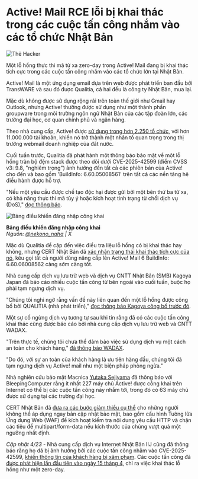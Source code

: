 # Active! Mail RCE lỗi bị khai thác trong các cuộc tấn công nhắm vào các tổ chức Nhật Bản

![Thẻ Hacker](https://www.bleepstatic.com/content/hl-images/2024/12/15/hacker-card.jpg)

Một lỗ hổng thực thi mã từ xa zero-day trong Active! Mail đang bị khai thác tích cực trong các cuộc tấn công nhắm vào các tổ chức lớn tại Nhật Bản.

Active! Mail là một ứng dụng email dựa trên web được phát triển ban đầu bởi TransWARE và sau đó được Qualitia, cả hai đều là công ty Nhật Bản, mua lại.

Mặc dù không được sử dụng rộng rãi trên toàn thế giới như Gmail hay Outlook, nhưng Active! thường được sử dụng như một thành phần groupware trong môi trường ngôn ngữ Nhật Bản của các tập đoàn lớn, các trường đại học, cơ quan chính phủ và ngân hàng.

Theo nhà cung cấp, Active! được [sử dụng trong hơn 2.250 tổ chức](https://www.qualitia.com/jp/english/on%5Fpremise.html), với hơn 11.000.000 tài khoản, khiến nó trở thành một nhân tố quan trọng trong thị trường webmail doanh nghiệp của đất nước.

Cuối tuần trước, Qualitia đã phát hành một thông báo bảo mật về một lỗ hổng tràn bộ đệm stack được theo dõi dưới CVE-2025-42599 (điểm CVSS v3: 9.8, "nghiêm trọng") ảnh hưởng đến tất cả các phiên bản của Active! cho đến và bao gồm 'BuildInfo: 6.60.05008561' trên tất cả các nền tảng hệ điều hành được hỗ trợ.

"Nếu một yêu cầu được chế tạo độc hại được gửi bởi một bên thứ ba từ xa, có khả năng thực thi mã tùy ý hoặc kích hoạt tình trạng từ chối dịch vụ (DoS)," [đọc thông báo](https://www.qualitia.com/jp/news/2025/04/18%5F1030.html).

![Bảng điều khiển đăng nhập công khai](https://www.bleepstatic.com/images/news/u/1220909/2025/April/login-panel.jpg)

**Bảng điều khiển đăng nhập công khai**  
_Nguồn: [@nekono\_naha](https://x.com/nekono%5Fnaha) | X_

Mặc dù Qualitia đề cập đến việc điều tra liệu lỗ hổng có bị khai thác hay không, nhưng CERT Nhật Bản đã [xác nhận trạng thái khai thác tích cực của nó](https://jvn.jp/en/jp/JVN22348866/index.html), kêu gọi tất cả người dùng nâng cấp lên Active! Mail 6 BuildInfo: 6.60.06008562 càng sớm càng tốt.

Nhà cung cấp dịch vụ lưu trữ web và dịch vụ CNTT Nhật Bản (SMB) Kagoya Japan đã báo cáo nhiều cuộc tấn công từ bên ngoài vào cuối tuần, buộc họ phải tạm ngưng dịch vụ.

"Chúng tôi nghi ngờ rằng vấn đề này liên quan đến một lỗ hổng được công bố bởi QUALITIA (nhà phát triển)," [đọc thông báo Kagoya công bố trước đó](https://www.kagoya.jp/news/2025042132416/).

Một sự cố ngừng dịch vụ tương tự sau khi tin rằng đã có các cuộc tấn công khai thác cũng được báo cáo bởi nhà cung cấp dịch vụ lưu trữ web và CNTT WADAX.

"Trên thực tế, chúng tôi chưa thể đảm bảo việc sử dụng dịch vụ một cách an toàn cho khách hàng," [đã thông báo WADAX](https://www.wadax.ne.jp/news/detail.html?no=87195).

"Do đó, với sự an toàn của khách hàng là ưu tiên hàng đầu, chúng tôi đã tạm ngưng dịch vụ Active! mail như một biện pháp phòng ngừa."

Nhà nghiên cứu bảo mật Macnica [Yutaka Sejiyama](https://x.com/nekono%5Fnaha/status/1913185565048230124) đã thông báo với BleepingComputer rằng ít nhất 227 máy chủ Active! được công khai trên Internet có thể bị các cuộc tấn công này nhắm tới, trong đó có 63 máy chủ được sử dụng tại các trường đại học.

CERT Nhật Bản đã [đưa ra các bước giảm thiểu cụ thể](https://www.jpcert.or.jp/at/2025/at250010.html) cho những người không thể áp dụng ngay bản cập nhật bảo mật, bao gồm cấu hình Tường lửa Ứng dụng Web (WAF) để kích hoạt kiểm tra nội dung yêu cầu HTTP và chặn các tiêu đề multipart/form-data nếu kích thước của chúng vượt quá một ngưỡng nhất định.

_Cập nhật 4/23_ \- Nhà cung cấp dịch vụ Internet Nhật Bản IIJ cũng đã thông báo rằng họ đã bị ảnh hưởng bởi các cuộc tấn công nhằm vào CVE-2025-42599, [khiến thông tin của khách hàng bị xâm phạm](https://www.iij.ad.jp/en/news/pressrelease/2025/0422-2.html). Các cuộc tấn công đã [được phát hiện lần đầu tiên vào ngày 15 tháng 4](https://www.iij.ad.jp/en/news/pressrelease/2025/0415.html), chỉ ra việc khai thác lỗ hổng như một zero-day.